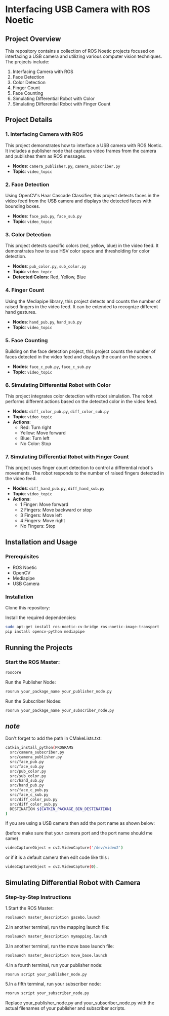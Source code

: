 # Interfacing USB Camera with ROS Noetic

## Project Overview

This repository contains a collection of ROS Noetic projects focused on interfacing a USB camera and utilizing various computer vision techniques. The projects include:

1. Interfacing Camera with ROS
2. Face Detection
3. Color Detection
4. Finger Count
5. Face Counting
6. Simulating Differential Robot with Color
7. Simulating Differential Robot with Finger Count

## Project Details

### 1. Interfacing Camera with ROS

This project demonstrates how to interface a USB camera with ROS Noetic. It includes a publisher node that captures video frames from the camera and publishes them as ROS messages.

- **Nodes**: `camera_publisher.py`, `camera_subscriber.py`
- **Topic**: `video_topic`

### 2. Face Detection

Using OpenCV's Haar Cascade Classifier, this project detects faces in the video feed from the USB camera and displays the detected faces with bounding boxes.

- **Nodes**: `face_pub.py`, `face_sub.py`
- **Topic**: `video_topic`

### 3. Color Detection

This project detects specific colors (red, yellow, blue) in the video feed. It demonstrates how to use HSV color space and thresholding for color detection.

- **Nodes**: `pub_color.py`, `sub_color.py`
- **Topic**: `video_topic`
- **Detected Colors**: Red, Yellow, Blue

### 4. Finger Count

Using the Mediapipe library, this project detects and counts the number of raised fingers in the video feed. It can be extended to recognize different hand gestures.

- **Nodes**: `hand_pub.py`, `hand_sub.py`
- **Topic**: `video_topic`

### 5. Face Counting

Building on the face detection project, this project counts the number of faces detected in the video feed and displays the count on the screen.

- **Nodes**: `face_c_pub.py`, `face_c_sub.py`
- **Topic**: `video_topic`

### 6. Simulating Differential Robot with Color

This project integrates color detection with robot simulation. The robot performs different actions based on the detected color in the video feed.

- **Nodes**: `diff_color_pub.py`, `diff_color_sub.py`
- **Topic**: `video_topic`
- **Actions**:
  - Red: Turn right
  - Yellow: Move forward
  - Blue: Turn left
  - No Color: Stop

### 7. Simulating Differential Robot with Finger Count

This project uses finger count detection to control a differential robot's movements. The robot responds to the number of raised fingers detected in the video feed.

- **Nodes**: `diff_hand_pub.py`, `diff_hand_sub.py`
- **Topic**: `video_topic`
- **Actions**:
  - 1 Finger: Move forward
  - 2 Fingers: Move backward or stop
  - 3 Fingers: Move left
  - 4 Fingers: Move right
  - No Fingers: Stop

## Installation and Usage

### Prerequisites

- ROS Noetic
- OpenCV
- Mediapipe
- USB Camera

### Installation

Clone this repository:

Install the required dependencies: 
```sh
sudo apt-get install ros-noetic-cv-bridge ros-noetic-image-transport
pip install opencv-python mediapipe
```
## **Running the Projects**
### **Start the ROS Master:**
```sh
roscore
```
Run the Publisher Node:
```sh
rosrun your_package_name your_publisher_node.py
```
Run the Subscriber Nodes:
```sh
rosrun your_package_name your_subscriber_node.py
```
## *note*
Don't forget to add the path in CMakeLists.txt:
```sh
catkin_install_python(PROGRAMS
  src/camera_subscriber.py
  src/camera_publisher.py
  src/face_pub.py
  src/face_sub.py
  src/pub_color.py
  src/sub_color.py
  src/hand_sub.py
  src/hand_pub.py
  src/face_c_pub.py
  src/face_c_sub.py
  src/diff_color_pub.py
  src/diff_color_sub.py
  DESTINATION ${CATKIN_PACKAGE_BIN_DESTINATION}
)
```
If you are using a USB camera then add the port name as shown below:

(before make sure that your camera port and the port name should me same)
```sh
videoCaptureObject = cv2.VideoCapture('/dev/video2')
```
or if it is a default camera then edit code like this :
```sh
videoCaptureObject = cv2.VideoCapture(0).
```
## Simulating Differential Robot with Camera
### Step-by-Step Instructions
1.Start the ROS Master:
```sh
roslaunch master_description gazebo.launch
```
2.In another terminal, run the mapping launch file:
```sh
roslaunch master_description mymapping.launch
```
3.In another terminal, run the move base launch file:
```sh
roslaunch master_description move_base.launch
```
4.In a fourth terminal, run your publisher node:
```sh
rosrun script your_publisher_node.py
```
5.In a fifth terminal, run your subscriber node:
```sh
rosrun script your_subscriber_node.py
```
Replace your_publisher_node.py and your_subscriber_node.py with the actual filenames of your publisher and subscriber scripts.
